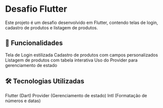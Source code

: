 # Desafio Flutter

Este projeto é um desafio desenvolvido em Flutter, contendo telas de login, cadastro de produtos e listagem de produtos.

## 📌 Funcionalidades

  Tela de Login estilizada
  Cadastro de produtos com campos personalizados
  Listagem de produtos com tabela interativa
  Uso do Provider para gerenciamento de estado

## 🛠 Tecnologias Utilizadas

  Flutter (Dart)
  Provider (Gerenciamento de estado)
  Intl (Formatação de números e datas)
